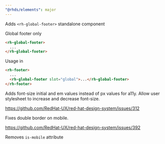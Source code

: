 ```yaml
---
"@rhds/elements": major
---
```


Adds `<rh-global-footer>` standalone component

Global footer only

```html
<rh-global-footer>
  ...
</rh-global-footer>
```

Usage in <rh-footer>

```html
<rh-footer>
  ...
  <rh-global-footer slot="global">...</rh-global-footer>
</rh-footer>
```

Adds font-size initial and em values instead of px values for a11y.
Allow user stylesheet to increase and decrease font-size.

https://github.com/RedHat-UX/red-hat-design-system/issues/312

Fixes double border on mobile.

https://github.com/RedHat-UX/red-hat-design-system/issues/392

Removes `is-mobile` attribute
